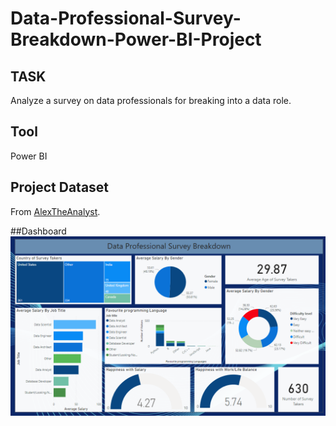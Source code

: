 # Data-Professional-Survey-Breakdown-Power-BI-Project

## TASK
Analyze a survey on data professionals for breaking into a data role.

## Tool
Power BI


## Project Dataset
From [AlexTheAnalyst](https://github.com/AlexTheAnalyst).


##Dashboard
![Image](https://github.com/saracherif123/Data-Professional-Survey-Breakdown-Power-BI-Project/blob/main/Data%20Professional%20Survey%20Breakdown%20Final%20Dashboard.png)
